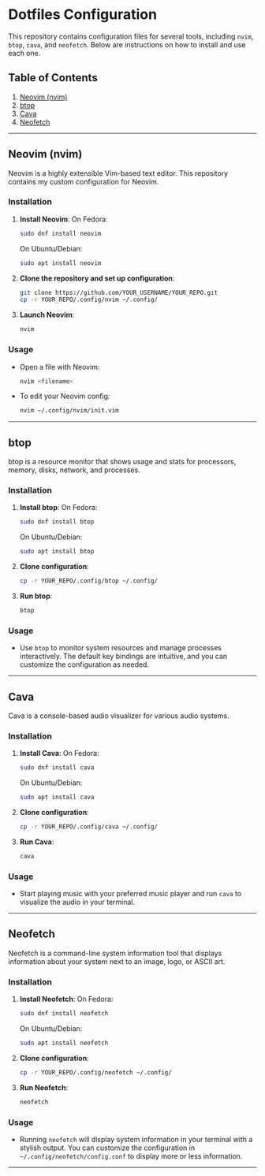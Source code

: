 # Dotfiles Configuration

This repository contains configuration files for several tools, including `nvim`, `btop`, `cava`, and `neofetch`. Below are instructions on how to install and use each one.

## Table of Contents
1. [Neovim (nvim)](#neovim-nvim)
2. [btop](#btop)
3. [Cava](#cava)
4. [Neofetch](#neofetch)

---

## Neovim (nvim)

Neovim is a highly extensible Vim-based text editor. This repository contains my custom configuration for Neovim.

### Installation

1. **Install Neovim**:
    On Fedora:
    ```bash
    sudo dnf install neovim
    ```
    On Ubuntu/Debian:
    ```bash
    sudo apt install neovim
    ```

2. **Clone the repository and set up configuration**:
    ```bash
    git clone https://github.com/YOUR_USERNAME/YOUR_REPO.git
    cp -r YOUR_REPO/.config/nvim ~/.config/
    ```

3. **Launch Neovim**:
    ```bash
    nvim
    ```

### Usage
- Open a file with Neovim:
    ```bash
    nvim <filename>
    ```
- To edit your Neovim config:
    ```bash
    nvim ~/.config/nvim/init.vim
    ```

---

## btop

btop is a resource monitor that shows usage and stats for processors, memory, disks, network, and processes.

### Installation

1. **Install btop**:
    On Fedora:
    ```bash
    sudo dnf install btop
    ```
    On Ubuntu/Debian:
    ```bash
    sudo apt install btop
    ```

2. **Clone configuration**:
    ```bash
    cp -r YOUR_REPO/.config/btop ~/.config/
    ```

3. **Run btop**:
    ```bash
    btop
    ```

### Usage
- Use `btop` to monitor system resources and manage processes interactively. The default key bindings are intuitive, and you can customize the configuration as needed.

---

## Cava

Cava is a console-based audio visualizer for various audio systems.

### Installation

1. **Install Cava**:
    On Fedora:
    ```bash
    sudo dnf install cava
    ```
    On Ubuntu/Debian:
    ```bash
    sudo apt install cava
    ```

2. **Clone configuration**:
    ```bash
    cp -r YOUR_REPO/.config/cava ~/.config/
    ```

3. **Run Cava**:
    ```bash
    cava
    ```

### Usage
- Start playing music with your preferred music player and run `cava` to visualize the audio in your terminal.

---

## Neofetch

Neofetch is a command-line system information tool that displays information about your system next to an image, logo, or ASCII art.

### Installation

1. **Install Neofetch**:
    On Fedora:
    ```bash
    sudo dnf install neofetch
    ```
    On Ubuntu/Debian:
    ```bash
    sudo apt install neofetch
    ```

2. **Clone configuration**:
    ```bash
    cp -r YOUR_REPO/.config/neofetch ~/.config/
    ```

3. **Run Neofetch**:
    ```bash
    neofetch
    ```

### Usage
- Running `neofetch` will display system information in your terminal with a stylish output. You can customize the configuration in `~/.config/neofetch/config.conf` to display more or less information.

---
